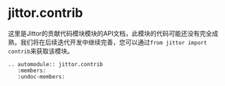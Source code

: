 jittor.contrib
=====================

这里是Jittor的贡献代码模块模块的API文档，此模块的代码可能还没有完全成熟，我们将在后续迭代开发中继续完善，您可以通过`from jittor import contrib`来获取该模块。

```eval_rst
.. automodule:: jittor.contrib
   :members:
   :undoc-members:
```
